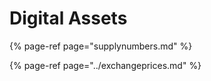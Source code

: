# Digital Assets

{% page-ref page="supplynumbers.md" %}

{% page-ref page="../exchangeprices.md" %}



